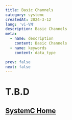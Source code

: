 ```yaml
---
title: Basic Channels
category: systemc
createdAt: 2024-3-12
lang: 'vi-VN'
description: Basic Channels
meta:
  - name: description
    content: Basic Channels
  - name: keywords
    content: data_type

prev: false
next: false
---
```



# T.B.D


## [SystemC Home](/danh-muc/systemc.md)